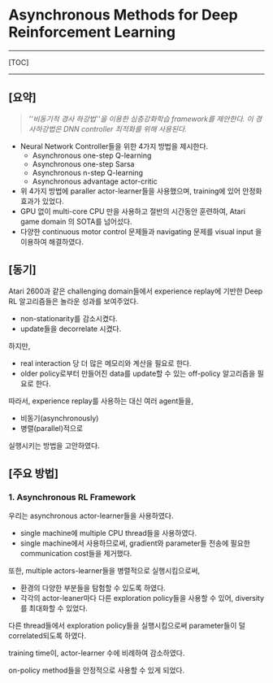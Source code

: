 # Asynchronous Methods for Deep Reinforcement Learning

---

[TOC]

---

## [요약]

> *''비동기적 경사 하강법''을 이용한 심층강화학습 framework를 제안한다.*
> *이 경사하강법은 DNN controller 최적화를 위해 사용된다.*

- Neural Network Controller들을 위한 4가지 방법을 제시한다.
  - Asynchronous one-step Q-learning
  - Asynchronous one-step Sarsa
  - Asynchronous n-step Q-learning
  - Asynchronous advantage actor-critic
- 위 4가지 방법에 paraller actor-learner들을 사용했으며, training에 있어 안정화 효과가 있었다.
-  GPU 없이 multi-core CPU 만을 사용하고 절반의 시간동안 훈련하여, Atari game domain 의 SOTA를 넘어섰다.
- 다양한  continuous motor control 문제들과 navigating 문제를 visual input 을 이용하여 해결하였다.

## [동기]

Atari 2600과 같은 challenging domain들에서 experience replay에 기반한 Deep RL 알고리즘들은 놀라운 성과를 보여주었다.

- non-stationarity를 감소시켰다.
- update들을 decorrelate 시켰다.

하지만,

- real interaction 당 더 많은 메모리와 계산을 필요로 한다.
- older policy로부터 만들어진 data를 update할 수 있는 off-policy 알고리즘을 필요로 한다.

따라서, experience replay를 사용하는 대신 여러 agent들을,

- 비동기(asynchronously)
- 병렬(parallel)적으로

실행시키는 방법을 고안하였다.

## [주요 방법]

### 1. Asynchronous RL Framework

우리는  asynchronous actor-learner들을 사용하였다.

- single machine에 multiple CPU thread들을 사용하였다.
- single machine에서 사용하므로써, gradient와 parameter들 전송에 필요한 communication cost들을 제거했다.

또한, multiple actors-learner들을 병렬적으로 실행시킴으로써,

- 환경의 다양한 부분들을 탐험할 수 있도록 하였다.
- 각각의 actor-leaner마다 다른 exploration policy들을 사용할 수 있어, diversity를 최대화할 수 있었다.

다른 thread들에서 exploration policy들을 실행시킴으로써 parameter들이 덜 correlated되도록 하였다.

training time이, actor-learner 수에 비례하여 감소하였다.

on-policy method들을 안정적으로 사용할 수 있게 되었다.